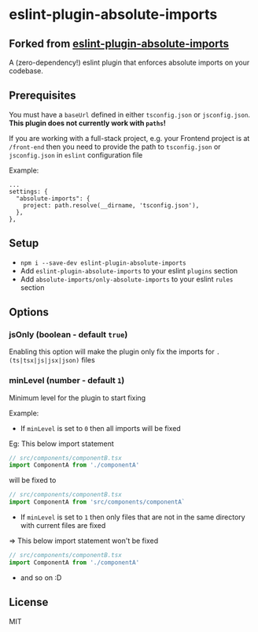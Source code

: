 # eslint-plugin-absolute-imports

## Forked from [eslint-plugin-absolute-imports](https://github.com/jchen1/eslint-plugin-absolute-imports)

A (zero-dependency!) eslint plugin that enforces absolute imports on your codebase.

## Prerequisites

You must have a `baseUrl` defined in either `tsconfig.json` or `jsconfig.json`. **This plugin does not currently work with `paths`!**

If you are working with a full-stack project, e.g. your Frontend project is at `/front-end` then you need to provide the path to `tsconfig.json` or `jsconfig.json` in `eslint` configuration file

Example:

```
...
settings: {
  "absolute-imports": {
    project: path.resolve(__dirname, 'tsconfig.json'),
  },
},
```

## Setup

- `npm i --save-dev eslint-plugin-absolute-imports`
- Add `eslint-plugin-absolute-imports` to your eslint `plugins` section
- Add `absolute-imports/only-absolute-imports` to your eslint `rules` section

## Options

### jsOnly (boolean - default `true`)

Enabling this option will make the plugin only fix the imports for `.(ts|tsx|js|jsx|json)` files

### minLevel (number - default `1`)

Minimum level for the plugin to start fixing

Example:

- If `minLevel` is set to `0` then all imports will be fixed

Eg: This below import statement

```ts
// src/components/componentB.tsx
import ComponentA from './componentA'
```

will be fixed to

```ts
// src/components/componentB.tsx
import ComponentA from 'src/components/componentA`
```

- If `minLevel` is set to `1` then only files that are not in the same directory with current files are fixed

=> This below import statement won't be fixed

```ts
// src/components/componentB.tsx
import ComponentA from './componentA'
```

- and so on :D 



## License

MIT
